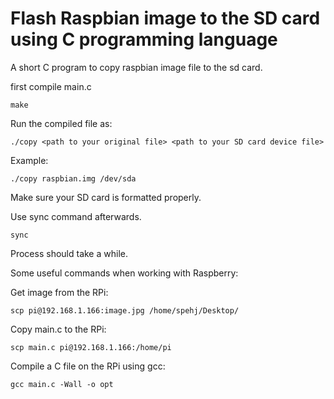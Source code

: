 # Flash Raspbian image to the SD card using C programming language
A short C program to copy raspbian image file to the sd card.

first compile main.c
```console
make
```

Run the compiled file as:
```console
./copy <path to your original file> <path to your SD card device file>
```

Example:
```console
./copy raspbian.img /dev/sda
```

Make sure your SD card is formatted properly.

Use sync command afterwards.
```console
sync
```

Process should take a while.
<br>

Some useful commands when working with Raspberry:

Get image from the RPi:

```console
scp pi@192.168.1.166:image.jpg /home/spehj/Desktop/
```

Copy main.c to the RPi:
```console
scp main.c pi@192.168.1.166:/home/pi
```


Compile a C file on the RPi using gcc:
```console
gcc main.c -Wall -o opt
```






